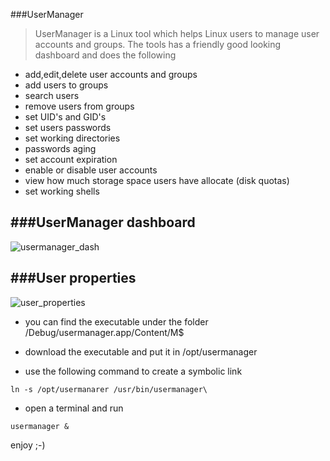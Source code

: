 
###UserManager

> UserManager is a Linux tool which helps Linux users to manage user accounts and groups. The tools has a friendly good looking
> dashboard and does the following 

- add,edit,delete user accounts and groups
- add users to groups
- search users
- remove users from groups 
- set UID's and GID's
- set users passwords 
- set working directories
- passwords aging
- set account expiration
- enable or disable user accounts
- view how much storage space users have allocate (disk quotas)
- set working shells

###UserManager dashboard
------------------------

![usermanager_dash](https://cloud.githubusercontent.com/assets/12726776/19657636/b21ed7de-9a2d-11e6-95db-92baa468b2dc.PNG)


###User properties
------------------

![user_properties](https://cloud.githubusercontent.com/assets/12726776/19657721/0139518c-9a2e-11e6-922f-27656a68bed4.PNG)


- you can find the executable under the folder /Debug/usermanager.app/Content/M\$

- download the executable and put it in /opt/usermanager

- use the following command to create a symbolic link

`ln -s /opt/usermanarer /usr/bin/usermanager\`

- open a terminal and run

`usermanager &`

enjoy ;-)

